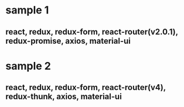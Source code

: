 # sample 1 
## react, redux, redux-form, react-router(v2.0.1), redux-promise, axios, material-ui
# sample 2
## react, redux, redux-form, react-router(v4), redux-thunk, axios, material-ui
